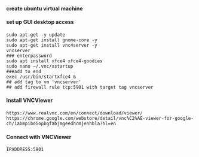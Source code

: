 #### create ubuntu virtual machine

#### set up GUI desktop access

```
sudo apt-get -y update 
sudo apt-get install gnome-core -y
sudo apt-get install vnc4server -y
vncserver
### enterpassword
sudo apt install xfce4 xfce4-goodies
sudo nano ~/.vnc/xstartup
###add to end
exec /usr/bin/startxfce4 &
## add tag to vm 'vncserver'
## add firewall rule tcp:5901 with target tag vncserver

```

#### Install VNCViewer
```
https://www.realvnc.com/en/connect/download/viewer/
https://chrome.google.com/webstore/detail/vnc%C2%AE-viewer-for-google-ch/iabmpiboiopbgfabjmgeedhcmjenhbla?hl=en

```

#### Connect with VNCViewer
```
IPADDRESS:5901
```



